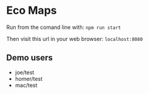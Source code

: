# Eco Maps

Run from the comand line with:
```npm run start```

Then visit this url in your web browser:
```localhost:8080```

## Demo users

* joe/test
* homer/test
* mac/test